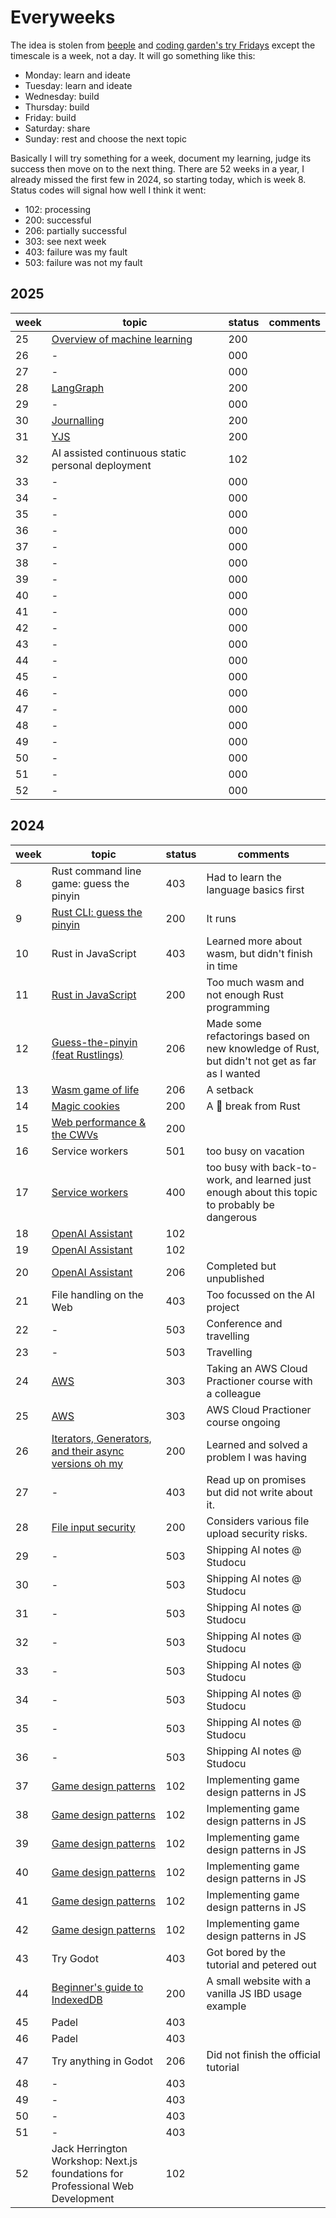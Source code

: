 # Everyweeks

The idea is stolen from [beeple](https://www.beeple-crap.com/everydays) and [coding garden's try Fridays](https://coding.garden/) except the timescale is a week, not a day. It will go something like this:

- Monday: learn and ideate
- Tuesday: learn and ideate
- Wednesday: build
- Thursday: build
- Friday: build
- Saturday: share
- Sunday: rest and choose the next topic

Basically I will try something for a week, document my learning, judge its success then move on to the next thing. There are 52 weeks in a year, I already missed the first few in 2024, so starting today, which is week 8. Status codes will signal how well I think it went:

- 102: processing
- 200: successful
- 206: partially successful
- 303: see next week
- 403: failure was my fault
- 503: failure was not my fault

## 2025

| week | topic                                                | status | comments |
| ---- | ---------------------------------------------------- | ------ | -------- |
|  25  | [Overview of machine learning](../06-ai/02-ml.md) | 200 |  |
|  26  | - | 000 |  |
|  27  | - | 000 |  |
|  28  | [LangGraph](../06-ai/examples) | 200 |  |
|  29  | - | 000 |  |
|  30  | [Journalling](./2025/week30.md) | 200 |  |
|  31  | [YJS](../05-system-design/07-data-syncing/01-data-syncing.md) | 200 |  |
|  32  | AI assisted continuous static personal deployment | 102 |  |
|  33  | - | 000 |  |
|  34  | - | 000 |  |
|  35  | - | 000 |  |
|  36  | - | 000 |  |
|  37  | - | 000 |  |
|  38  | - | 000 |  |
|  39  | - | 000 |  |
|  40  | - | 000 |  |
|  41  | - | 000 |  |
|  42  | - | 000 |  |
|  43  | - | 000 |  |
|  44  | - | 000 |  |
|  45  | - | 000 |  |
|  46  | - | 000 |  |
|  47  | - | 000 |  |
|  48  | - | 000 |  |
|  49  | - | 000 |  |
|  50  | - | 000 |  |
|  51  | - | 000 |  |
|  52  | - | 000 |  |

## 2024

| week | topic                                                | status | comments |
| ---- | ---------------------------------------------------- | ------ | -------- |
|   8  | Rust command line game: guess the pinyin | 403 | Had to learn the language basics first |
|   9  | [Rust CLI: guess the pinyin](./2024/week09/) | 200 | It runs |
|  10  | Rust in JavaScript | 403 | Learned more about wasm, but didn't finish in time |
|  11  | [Rust in JavaScript](./2024/week11/) | 200 | Too much wasm and not enough Rust programming |
|  12  | [Guess-the-pinyin (feat Rustlings)](./2024/week12) | 206 | Made some refactorings based on new knowledge of Rust, but didn't not get as far as I wanted |
|  13  | [Wasm game of life](./2024/week13) | 206 | A setback |
|  14  | [Magic cookies](./2024/week14/) | 200 | A 🍪 break from Rust |
|  15  | [Web performance & the CWVs](./2024/week15/) | 200 |  |
|  16  | Service workers | 501 | too busy on vacation |
|  17  | [Service workers](./2024/week17/) | 400 | too busy with back-to-work, and learned just enough about this topic to probably be dangerous |
|  18  | [OpenAI Assistant](./2024/week18-20) | 102 |  |
|  19  | [OpenAI Assistant](./2024/week18-20) | 102 |  |
|  20  | [OpenAI Assistant](./2024/week18-20) | 206 | Completed but unpublished |
|  21  | File handling on the Web | 403 | Too focussed on the AI project |
|  22  | - | 503 | Conference and travelling |
|  23  | - | 503 | Travelling |
|  24  | [AWS](../05-system-design/03-backend/) | 303 | Taking an AWS Cloud Practioner course with a colleague |
|  25  | [AWS](../05-system-design/03-backend/) | 303 | AWS Cloud Practioner course ongoing |
|  26  | [Iterators, Generators, and their async versions oh my](./2024/week26) | 200 | Learned and solved a problem I was having |
|  27  | - | 403 | Read up on promises but did not write about it. |
|  28  | [File input security](./2024/week28/) | 200 | Considers various file upload security risks. |
|  29  | - | 503 | Shipping AI notes @ Studocu |
|  30  | - | 503 | Shipping AI notes @ Studocu |
|  31  | - | 503 | Shipping AI notes @ Studocu |
|  32  | - | 503 | Shipping AI notes @ Studocu |
|  33  | - | 503 | Shipping AI notes @ Studocu |
|  34  | - | 503 | Shipping AI notes @ Studocu |
|  35  | - | 503 | Shipping AI notes @ Studocu |
|  36  | - | 503 | Shipping AI notes @ Studocu |
|  37  | [Game design patterns](../02-programming/04-design-patterns/) | 102 | Implementing game design patterns in JS |
|  38  | [Game design patterns](../02-programming/04-design-patterns/) | 102 | Implementing game design patterns in JS |
|  39  | [Game design patterns](../02-programming/04-design-patterns/) | 102 | Implementing game design patterns in JS |
|  40  | [Game design patterns](../02-programming/04-design-patterns/) | 102 | Implementing game design patterns in JS |
|  41  | [Game design patterns](../02-programming/04-design-patterns/) | 102 | Implementing game design patterns in JS |
|  42  | [Game design patterns](../02-programming/04-design-patterns/) | 102 | Implementing game design patterns in JS |
|  43  | Try Godot | 403 | Got bored by the tutorial and petered out |
|  44  | [Beginner's guide to IndexedDB](./2024/week44/) | 200 | A small website with a vanilla JS IBD usage example |
|  45  | Padel | 403 |  |
|  46  | Padel | 403 |  |
|  47  | Try anything in Godot | 206 | Did not finish the official tutorial |
|  48  | - | 403 |  |
|  49  | - | 403 |  |
|  50  | - | 403 |  |
|  51  | - | 403 |  |
|  52  | Jack Herrington Workshop: Next.js foundations for Professional Web Development | 102 |  |
